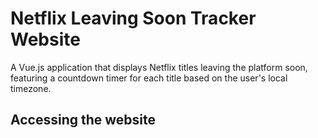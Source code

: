 # Netflix Leaving Soon Tracker Website

A Vue.js application that displays Netflix titles leaving the platform soon, featuring a countdown timer for each title based on the user's local timezone.

## Accessing the website


